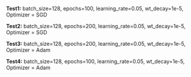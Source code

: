 **Test1:**
batch_size=128, epochs=100, learning_rate=0.05, wt_decay=1e-5, Optimizer = SGD

**Test2:**
batch_size=128, epochs=200, learning_rate=0.05, wt_decay=1e-5, Optimizer = SGD

**Test3:**
batch_size=128, epochs=200, learning_rate=0.05, wt_decay=1e-5, Optimizer = Adam

**Test4:**
batch_size=128, epochs=100, learning_rate=0.05, wt_decay=1e-5, Optimizer = Adam
